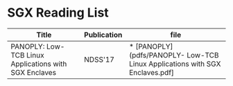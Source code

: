 # SGX Reading List
Title|Publication|file
--- | --- | --- 
PANOPLY: Low-TCB Linux Applications with SGX Enclaves | NDSS'17 |* [PANOPLY](pdfs/PANOPLY- Low-TCB Linux Applications with SGX Enclaves.pdf] 
